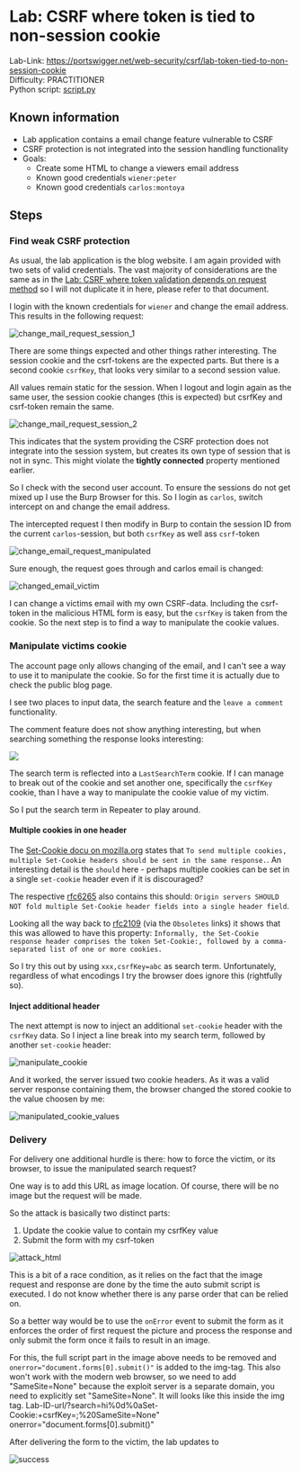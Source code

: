 # Lab: CSRF where token is tied to non-session cookie

Lab-Link: <https://portswigger.net/web-security/csrf/lab-token-tied-to-non-session-cookie>  
Difficulty: PRACTITIONER  
Python script: [script.py](script.py)  

## Known information

- Lab application contains a email change feature vulnerable to CSRF
- CSRF protection is not integrated into the session handling functionality
- Goals:
  - Create some HTML to change a viewers email address
  - Known good credentials `wiener:peter`
  - Known good credentials `carlos:montoya`

## Steps

### Find weak CSRF protection

As usual, the lab application is the blog website. I am again provided with two sets of valid credentials. The vast majority of considerations are the same as in the [Lab: CSRF where token validation depends on request method](../CSRF_where_token_validation_depends_on_request_method/README.md) so I will not duplicate it in here, please refer to that document.

I login with the known credentials for `wiener` and change the email address. This results in the following request:

![change_mail_request_session_1](img/change_mail_request_session_1.png)

There are some things expected and other things rather interesting. The session cookie and the csrf-tokens are the expected parts. But there is a second cookie `csrfKey`, that looks very similar to a second session value.

All values remain static for the session. When I logout and login again as the same user, the session cookie changes (this is expected) but csrfKey and csrf-token remain the same.

![change_mail_request_session_2](img/change_mail_request_session_2.png)

This indicates that the system providing the CSRF protection does not integrate into the session system, but creates its own type of session that is not in sync. This might violate the **tightly connected** property mentioned earlier.

So I check with the second user account. To ensure the sessions do not get mixed up I use the Burp Browser for this. So I login as `carlos`, switch intercept on and change the email address.

The intercepted request I then modify in Burp to contain the session ID from the current `carlos`-session, but both `csrfKey` as well ass `csrf`-token 

![change_email_request_manipulated](img/change_email_request_manipulated.png)

Sure enough, the request goes through and carlos email is changed:

![changed_email_victim](img/changed_email_victim.png)

I can change a victims email with my own CSRF-data. Including the csrf-token in the malicious HTML form is easy, but the `csrfKey` is taken from the cookie. So the next step is to find a way to manipulate the cookie values.

### Manipulate victims cookie

The account page only allows changing of the email, and I can't see a way to use it to manipulate the cookie. So for the first time it is actually due to check the public blog page.

I see two places to input data, the search feature and the `leave a comment` functionality.

The comment feature does not show anything interesting, but when searching something the response looks interesting:

![](img/search_cookie.png)

The search term is reflected into a `LastSearchTerm` cookie. If I can manage to break out of the cookie and set another one, specifically the `csrfKey` cookie, than I have a way to manipulate the cookie value of my victim.

So I put the search term in Repeater to play around.

#### Multiple cookies in one header

The [Set-Cookie docu on mozilla.org](https://developer.mozilla.org/en-US/docs/Web/HTTP/Headers/Set-Cookie) states that `To send multiple cookies, multiple Set-Cookie headers should be sent in the same response.`. An interesting detail is the `should` here - perhaps multiple cookies can be set in a single `set-cookie` header even if it is discouraged?

The respective [rfc6265](https://www.rfc-editor.org/rfc/rfc6265#section-3) also contains this should:  `Origin servers SHOULD NOT fold multiple Set-Cookie header fields into a single header field`. 

Looking all the way back to [rfc2109](https://www.rfc-editor.org/rfc/rfc2109) (via the `Obsoletes` links) it shows that this was allowed to have this property: `Informally, the Set-Cookie response header comprises the token Set-Cookie:, followed by a comma-separated list of one or more cookies.`

So I try this out by using `xxx,csrfKey=abc` as search term. Unfortunately, regardless of what encodings I try the browser does ignore this (rightfully so).

#### Inject additional header

The next attempt is now to inject an additional `set-cookie` header with the `csrfKey` data. So I inject a line break into my search term, followed by another `set-cookie` header:

![manipulate_cookie](img/manipulate_cookie.png)

And it worked, the server issued two cookie headers. As it was a valid server response containing them, the browser changed the stored cookie to the value choosen by me:

![manipulated_cookie_values](img/manipulated_cookie_values.png)

### Delivery

For delivery one additional hurdle is there: how to force the victim, or its browser, to issue the manipulated search request?

One way is to add this URL as image location. Of course, there will be no image but the request will be made.

So the attack is basically two distinct parts:

1. Update the cookie value to contain my csrfKey value
2. Submit the form with my csrf-token

![attack_html](img/attack_html.png)

This is a bit of a race condition, as it relies on the fact that the image request and response are done by the time the auto submit script is executed. I do not know whether there is any parse order that can be relied on. 

So a better way would be to use the `onError` event to submit the form as it enforces the order of first request the picture and process the response and only submit the form once it fails to result in an image. 

For this, the full script part in the image above needs to be removed and `onerror="document.forms[0].submit()"` is added to the img-tag.
This also won't work with the modern web browser, so we need to add "SameSite=None" because the exploit server is a separate domain, you need to explicitly set "SameSite=None".
It will looks like this inside the img tag.
Lab-ID-url/?search=hi%0d%0aSet-Cookie:+csrfKey=<csrf token>;%20SameSite=None" onerror="document.forms[0].submit()"

After delivering the form to the victim, the lab updates to

![success](img/success.png)
